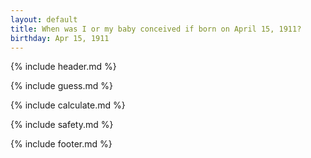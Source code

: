 ```yaml
---
layout: default
title: When was I or my baby conceived if born on April 15, 1911?
birthday: Apr 15, 1911
---
```


{% include header.md %}

{% include guess.md %}

{% include calculate.md %}

{% include safety.md %}

{% include footer.md %}



